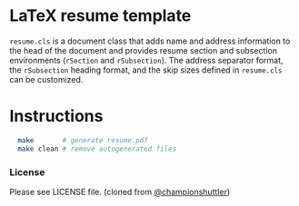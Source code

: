 # LaTeX resume template

`resume.cls` is a document class that adds name and address information to the
head of the document and provides resume section and subsection environments
(`rSection` and `rSubsection`).
The address separator format, the `rSubsection` heading format, and the skip
sizes defined in `resume.cls` can be customized.

# Instructions

```sh
  make       # generate resume.pdf
  make clean # remove autogenerated files
```

### License

Please see LICENSE file. (cloned from [@championshuttler](https://github.com/championshuttler))
